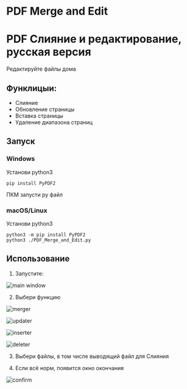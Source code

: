 # PDF Merge and Edit
# PDF Слияние и редактирование, русская версия
Редактируйте файлы дома

## Функлицыи:

* Слияние
* Обновление страницы
* Вставка страницы
* Удаление диапазона страниц

## Запуск

### Windows
Установи python3
```
pip install PyPDF2
```
ПКМ запусти py файл

### macOS/Linux
Установи python3
```
python3 -m pip install PyPDF2
python3 ./PDF_Merge_and_Edit.py
```

## Использование

1. Запустите:

![main window](screenshots/main.png)

2. Выбери функцию

![merger](screenshots/merge.png)

![updater](screenshots/updater.png)

![inserter](screenshots/inserter.png)

![deleter](screenshots/deleter.png)

3. Выбери файлы, в том числе выводящий файл для Слияния

4. Если всё норм, появится окно окончания

![confirm](screenshots/confirm.png)
